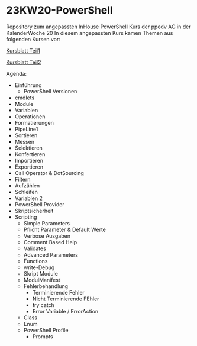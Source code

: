 # 23KW20-PowerShell
Repository zum angepassten InHouse PowerShell Kurs der ppedv AG in der KalenderWoche 20
In diesem angepassten Kurs kamen Themen aus folgenden Kursen vor:

[Kursblatt Teil1](https://ppedv.de/schulung/kurse/PowershellAdministrationWindowslWMIActiveDirectoryIIS7cmdletspipelinesPs1Skripte.aspx)

[Kursblatt Teil2](https://ppedv.de/schulung/kurse/PowerShellCorecmdletScriptlernenFortgeschrittenWorkflowProgrammierungSeminarTraining.aspx)

Agenda:
- Einführung
    - PowerShell Versionen
- cmdlets
- Module
- Variablen
- Operationen
- Formatierungen
- PipeLine1
- Sortieren
- Messen
- Selektieren
- Konfertieren
- Importieren
- Exportieren
- Call Operator & DotSourcing
- Filtern
- Aufzählen
- Schleifen
- Variablen 2
- PowerShell Provider
- Skriptsicherheit
- Scripting
    - Simple Parameters
    - Pflicht Parameter & Default Werte
    - Verbose Ausgaben
    - Comment Based Help
    - Validates
    - Advanced Parameters
    - Functions
    - write-Debug
    - Skript Module
    - ModulManifest
    - Fehlerbehandlung
        - Terminierende Fehler
        - Nicht Terminierende FEhler
        - try catch
        - Error Variable / ErrorAction
    - Class 
    - Enum
    - PowerShell Profile
        - Prompts
    